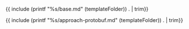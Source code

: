 {{ include (printf "%s/base.md" (templateFolder)) . | trim}}

{{ include (printf "%s/approach-protobuf.md" (templateFolder)) . | trim}}

